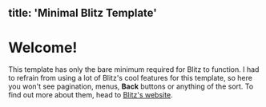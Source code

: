 title: 'Minimal Blitz Template'
---
# Welcome!

This template has only the bare minimum required for Blitz to function. I had to refrain from using a lot of Blitz's
cool features for this template, so here you won't see pagination, menus, **Back** buttons or anything of the sort. To 
find out more about them, head to [Blitz's website](https://hosting.kawaiidesu.me/blitz/).